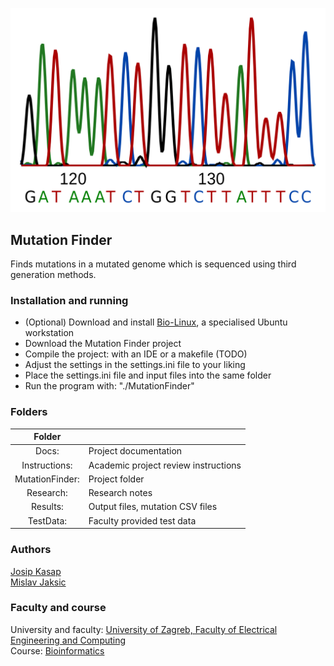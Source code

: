 <p align="center">
  <img width="800" src="images/sequencing.png" alt="Sequencing DNA image"></a>
</p>

## Mutation Finder

Finds mutations in a mutated genome which is sequenced using third generation methods.  

### Installation and running

* (Optional) Download and install [Bio-Linux](http://environmentalomics.org/bio-linux-download/), a specialised Ubuntu workstation  
* Download the Mutation Finder project  
* Compile the project: with an IDE or a makefile (TODO)  
* Adjust the settings in the settings.ini file to your liking  
* Place the settings.ini file and input files into the same folder  
* Run the program with: "./MutationFinder"  

### Folders

| Folder | |
| :---: | :--- |
| Docs: | Project documentation |
| Instructions: | Academic project review instructions |
| MutationFinder: | Project folder |
| Research: | Research notes |
| Results: | Output files, mutation CSV files |
| TestData: | Faculty provided test data |

### Authors

[Josip Kasap](https://github.com/Kasap7)  
[Mislav Jaksic](https://github.com/MislavJaksic)  

### Faculty and course

University and faculty: [University of Zagreb, Faculty of Electrical Engineering and Computing](https://www.fer.unizg.hr/en)  
Course: [Bioinformatics](https://www.fer.unizg.hr/predmet/bio)
